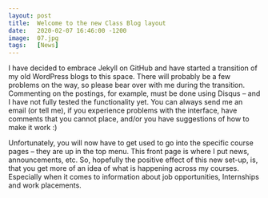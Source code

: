 ```yaml
---
layout: post
title:  Welcome to the new Class Blog layout
date:   2020-02-07 16:46:00 -1200
image:  07.jpg
tags:   [News]
---
```

I have decided to embrace Jekyll on GitHub and have started a transition of my old WordPress blogs to this space. 
There will probably be a few problems on the way, so please bear over with me during the transition. Commenting on the postings, for example, must be done using Disqus – and I have not fully tested the functionality yet. You can always send me an email (or tell me), if you experience problems with the interface, have comments that you cannot place, and/or you have suggestions of how to make it work :)

Unfortunately, you will now have to get used to go into the specific course pages – they are up in the top menu. This front page is where I put news, announcements, etc. So, hopefully the positive effect of this new set-up, is, that you get more of an idea of what is happening across my courses. Especially when it comes to information about job opportunities, Internships and work placements.
